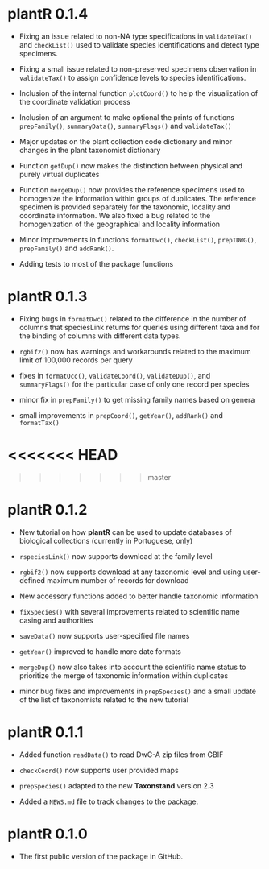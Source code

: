 # plantR 0.1.4

* Fixing an issue related to non-NA type specifications in `validateTax()` and
`checkList()` used to validate species identifications and detect type
specimens.

* Fixing a small issue related to non-preserved specimens observation in
`validateTax()` to assign confidence levels to species identifications. 

* Inclusion of the internal function `plotCoord()` to help the visualization of
the coordinate validation process

* Inclusion of an argument to make optional the prints of functions
`prepFamily()`, `summaryData()`, `summaryFlags()` and `validateTax()`

* Major updates on the plant collection code dictionary and minor changes in
the plant taxonomist dictionary

* Function `getDup()` now makes the distinction between physical and purely
virtual duplicates

* Function `mergeDup()` now provides the reference specimens used to homogenize
the information within groups of duplicates. The reference specimen is provided
separately for the taxonomic, locality and coordinate information. We also fixed
a bug related to the homogenization of the geographical and locality information

* Minor improvements in functions `formatDwc()`, `checkList()`, `prepTDWG()`, 
`prepFamily()` and `addRank()`.

* Adding tests to most of the package functions


# plantR 0.1.3

* Fixing bugs in `formatDwc()` related to the difference in the number of
columns that speciesLink returns for queries using different taxa and for the
binding of columns with different data types.

* `rgbif2()` now has warnings and workarounds related to the maximum limit of
100,000 records per query

* fixes in `formatOcc()`, `validateCoord()`, `validateDup()`, and
`summaryFlags()` for the particular case of only one record per species

* minor fix in `prepFamily()` to get missing family names based on genera

* small improvements in `prepCoord()`, `getYear()`, `addRank()` and
`formatTax()`

<<<<<<< HEAD
=======

>>>>>>> master
# plantR 0.1.2

* New tutorial on how __plantR__ can be used to update databases of biological
collections (currently in Portuguese, only)

* `rspeciesLink()` now supports download at the family level

* `rgbif2()` now supports download at any taxonomic level and using user-defined 
maximum number of records for download

* New accessory functions added to better handle taxonomic information

* `fixSpecies()` with several improvements related to scientific name casing and
authorities

* `saveData()` now supports user-specified file names

* `getYear()` improved to handle more date formats

* `mergeDup()` now also takes into account the scientific name status to
prioritize the merge of taxonomic information within duplicates

* minor bug fixes and improvements in `prepSpecies()` and a small update of the
list of taxonomists related to the new tutorial 


# plantR 0.1.1

* Added function `readData()` to read DwC-A zip files from GBIF

* `checkCoord()` now supports user provided maps

* `prepSpecies()` adapted to the new __Taxonstand__ version 2.3

* Added a `NEWS.md` file to track changes to the package.


# plantR 0.1.0

* The first public version of the package in GitHub.
